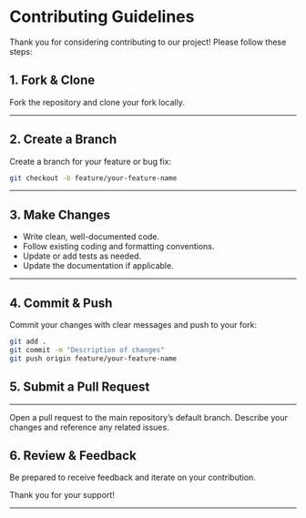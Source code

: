 # Contributing Guidelines

Thank you for considering contributing to our project! Please follow these steps:

## 1. **Fork & Clone**  

Fork the repository and clone your fork locally.

---

## 2. **Create a Branch**  

Create a branch for your feature or bug fix:

```bash
git checkout -b feature/your-feature-name
```

---

## 3. **Make Changes**

- Write clean, well-documented code.
- Follow existing coding and formatting conventions.
- Update or add tests as needed.
- Update the documentation if applicable.

---

## 4. **Commit & Push**

Commit your changes with clear messages and push to your fork:

```bash
git add .
git commit -m "Description of changes"
git push origin feature/your-feature-name
```

## 5. **Submit a Pull Request**

---

Open a pull request to the main repository’s default branch. Describe your changes and reference any related issues.

## 6. **Review & Feedback**

Be prepared to receive feedback and iterate on your contribution.

Thank you for your support!

---

